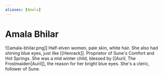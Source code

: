 ```yaml
---
aliases: [Amala]
---
```

# Amala Bhilar
![[amala-bhilar.png]]
Half-elven women, pale skin, white hair. She also had shining blue eyes, just like [[Henrack]]. Proprietor of Sune's Comfort and Hot Springs. She was a mid winter child, blessed by [[Auril, The Frostmaiden|Auril]], the reason for her bright blue eyes. She's a cleric, follower of Sune.